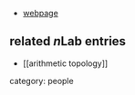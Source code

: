 

* [webpage](http://hyoka.ofc.kyushu-u.ac.jp/search/details/K002688/english.html)

## related $n$Lab entries

* [[arithmetic topology]]

category: people